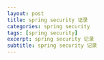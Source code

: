 ```yaml
---
layout: post
title: spring security 记录
categories: spring security
tags: [spring security]
excerpt: spring security 记录
subtitle: spring security 记录
---
```


